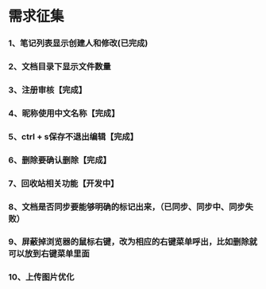 # 需求征集

### 1、笔记列表显示创建人和修改(已完成)

### 2、文档目录下显示文件数量

### 3、注册审核【完成】

### 4、昵称使用中文名称【完成】

### 5、ctrl + s保存不退出编辑【完成】

### 6、删除要确认删除【完成】

### 7、回收站相关功能【开发中】

### 8、文档是否同步要能够明确的标记出来，（已同步、同步中、同步失败）

### 9、屏蔽掉浏览器的鼠标右键，改为相应的右键菜单呼出，比如删除就可以放到右键菜单里面

### 10、上传图片优化